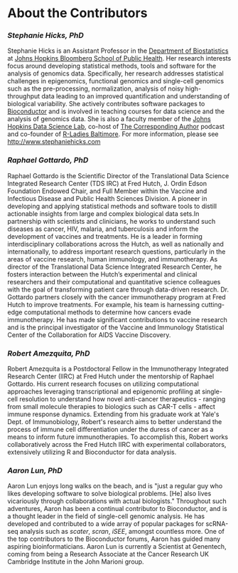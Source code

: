 # About the Contributors


### *Stephanie Hicks, PhD*

Stephanie Hicks is an Assistant Professor in the [Department of Biostatistics](https://www.jhsph.edu/departments/biostatistics/) at [Johns Hopkins Bloomberg School of Public Health](https://www.jhsph.edu). Her research interests focus around developing statistical methods, tools and software for the analysis of genomics data. Specifically, her research addresses statistical challenges in epigenomics, functional genomics and single-cell genomics such as the pre-processing, normalization, analysis of noisy high-throughput data leading to an improved quantification and understanding of biological variability. She actively contributes software packages to [Bioconductor](https://bioconductor.org) and is involved in teaching courses for data science and the analysis of genomics data. She is also a faculty member of the [Johns Hopkins Data Science Lab](https://jhudatascience.org), co-host of [The Corresponding Author](https://twitter.com/CorrespondAuth) podcast and co-founder of [R-Ladies Baltimore](https://rladies-baltimore.github.io). For more information, please see http://www.stephaniehicks.com


### *Raphael Gottardo, PhD*

Raphael Gottardo is the Scientific Director of the Translational Data Science Integrated Research Center (TDS IRC) at Fred Hutch, J. Ordin Edson Foundation Endowed Chair, and Full Member within the Vaccine and Infectious Disease and Public Health Sciences Division. A pioneer in developing and applying statistical methods and software tools to distill actionable insights from large and complex biological data sets.In partnership with scientists and clinicians, he works to understand such diseases as cancer, HIV, malaria, and tuberculosis and inform the development of vaccines and treatments. He is a leader in forming interdisciplinary collaborations across the Hutch, as well as nationally and internationally, to address important research questions, particularly in the areas of vaccine research, human immunology, and immunotherapy. As director of the Translational Data Science Integrated Research Center, he fosters interaction between the Hutch’s experimental and clinical researchers and their computational and quantitative science colleagues with the goal of transforming patient care through data-driven research. Dr. Gottardo partners closely with the cancer immunotherapy program at Fred Hutch to improve treatments. For example, his team is harnessing cutting-edge computational methods to determine how cancers evade immunotherapy. He has made significant contributions to vaccine research and is the principal investigator of the Vaccine and Immunology Statistical Center of the Collaboration for AIDS Vaccine Discovery.


### *Robert Amezquita, PhD*

Robert Amezquita is a Postdoctoral Fellow in the Immunotherapy Integrated Research Center (IIRC) at Fred Hutch under the mentorship of Raphael Gottardo. His current research focuses on utilizing computational approaches leveraging transcriptional and epigenomic profiling at single-cell resolution to understand how novel anti-cancer therapeutics - ranging from small molecule therapies to biologics such as CAR-T cells - affect immune response dynamics. Extending from his graduate work at Yale's Dept. of Immunobiology, Robert's research aims to better understand the process of immune cell differentiation under the duress of cancer as a means to inform future immunotherapies. To accomplish this, Robert works collaboratively across the Fred Hutch IIRC with experimental collaborators, extensively utilizing R and Bioconductor for data analysis.


### *Aaron Lun, PhD*

Aaron Lun enjoys long walks on the beach, and is "just a regular guy who likes developing software to solve biological problems. [He] also lives vicariously through collaborations with actual biologists." Throughout such adventures, Aaron has been a continual contributor to Bioconductor, and is a thought leader in the field of single-cell genomic analysis. He has developed and contributed to a wide array of popular packages for scRNA-seq analysis such as *scater*, *scran*, *iSEE*, amongst countless more. One of the top contributors to the Bioconductor forums, Aaron has guided many aspiring bioinformaticians. Aaron Lun is currently a Scientist at Genentech, coming from being a Research Associate at the Cancer Research UK Cambridge Institute in the John Marioni group.
